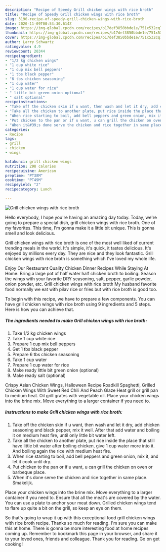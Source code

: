 ```yaml
---
description: "Recipe of Speedy Grill chicken wings with rice broth"
title: "Recipe of Speedy Grill chicken wings with rice broth"
slug: 3190-recipe-of-speedy-grill-chicken-wings-with-rice-broth
date: 2020-11-09T00:53:30.614Z
image: https://img-global.cpcdn.com/recipes/b17def3850bbde1e/751x532cq70/grill-chicken-wings-with-rice-broth-recipe-main-photo.jpg
thumbnail: https://img-global.cpcdn.com/recipes/b17def3850bbde1e/751x532cq70/grill-chicken-wings-with-rice-broth-recipe-main-photo.jpg
cover: https://img-global.cpcdn.com/recipes/b17def3850bbde1e/751x532cq70/grill-chicken-wings-with-rice-broth-recipe-main-photo.jpg
author: Larry Schwartz
ratingvalue: 4.9
reviewcount: 20344
recipeingredient:
- "1/2 kg chicken wings"
- "1 cup white rice"
- "1 cup mix bell peppers"
- "1 tbs black pepper"
- "6 tbs chicken seasoning"
- "1 cup water"
- "1 cup water for rice"
- " little bit green onion optional"
- " salt optional"
recipeinstructions:
- "Take off the chicken skin if u want, then wash and let it dry, add chicken seasoning and black pepper, mix it well. After that add water and boiling it on medium heat fire, until only little bit water left."
- "Take all the chicken to another plate, put rice inside the place that still have little bit water after boiling chicken, give 1 cup water more into it. And boiling again the rice with medium heat fire."
- "When rice starting to boil, add bell peppers and green onion, mix it, and let it cook until dry."
- "Put chicken to the pan or if u want, u can grill the chicken on oven or barbeque place."
- "When it&#39;s done serve the chicken and rice together in same place. Smakelijk."
categories:
- Recipe
tags:
- grill
- chicken
- wings

katakunci: grill chicken wings 
nutrition: 298 calories
recipecuisine: American
preptime: "PT38M"
cooktime: "PT49M"
recipeyield: "2"
recipecategory: Lunch

---
```



![Grill chicken wings with rice broth](https://img-global.cpcdn.com/recipes/b17def3850bbde1e/751x532cq70/grill-chicken-wings-with-rice-broth-recipe-main-photo.jpg)

Hello everybody, I hope you're having an amazing day today. Today, we're going to prepare a special dish, grill chicken wings with rice broth. One of my favorites. This time, I'm gonna make it a little bit unique. This is gonna smell and look delicious.

Grill chicken wings with rice broth is one of the most well liked of current trending meals in the world. It's simple, it's quick, it tastes delicious. It's enjoyed by millions every day. They are nice and they look fantastic. Grill chicken wings with rice broth is something which I've loved my whole life.

Enjoy Our Restaurant Quality Chicken Dinner Recipes While Staying At Home. Bring a large pot of half water half chicken broth to boiling. Season the wings with your favorite DRY seasoning, salt, pepper, garlic powder, onion powder, etc. Grill chicken wings with rice broth My husband favorite food normally we eat with pilav rice or fries but with rice broth is good too.


To begin with this recipe, we have to prepare a few components. You can have grill chicken wings with rice broth using 9 ingredients and 5 steps. Here is how you can achieve that.

<!--inarticleads1-->

##### The ingredients needed to make Grill chicken wings with rice broth:

1. Take 1/2 kg chicken wings
1. Take 1 cup white rice
1. Prepare 1 cup mix bell peppers
1. Get 1 tbs black pepper
1. Prepare 6 tbs chicken seasoning
1. Take 1 cup water
1. Prepare 1 cup water for rice
1. Make ready  little bit green onion (optional)
1. Make ready  salt (optional)


Crispy Asian Chicken Wings, Halloween Recipe Roadkill Spaghetti, Grilled Chicken Wings With Sweet Red Chili And Peach Glaze Heat grill or grill pan to medium heat. Oil grill grates with vegetable oil. Place your chicken wings into the brine mix. Move everything to a larger container if you need to. 

<!--inarticleads2-->

##### Instructions to make Grill chicken wings with rice broth:

1. Take off the chicken skin if u want, then wash and let it dry, add chicken seasoning and black pepper, mix it well. After that add water and boiling it on medium heat fire, until only little bit water left.
1. Take all the chicken to another plate, put rice inside the place that still have little bit water after boiling chicken, give 1 cup water more into it. And boiling again the rice with medium heat fire.
1. When rice starting to boil, add bell peppers and green onion, mix it, and let it cook until dry.
1. Put chicken to the pan or if u want, u can grill the chicken on oven or barbeque place.
1. When it&#39;s done serve the chicken and rice together in same place. Smakelijk.


Place your chicken wings into the brine mix. Move everything to a larger container if you need to. Ensure that all the meat&#39;s are covered by the water. You can use a plate to anchor your meat down. Grilled chicken wings tend to flare up quite a bit on the grill, so keep an eye on them. 

So that's going to wrap it up with this exceptional food grill chicken wings with rice broth recipe. Thanks so much for reading. I'm sure you can make this at home. There is gonna be more interesting food at home recipes coming up. Remember to bookmark this page in your browser, and share it to your loved ones, friends and colleague. Thank you for reading. Go on get cooking!
